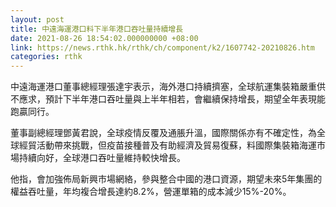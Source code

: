 ```yaml
---
layout: post
title: 中遠海運港口料下半年港口吞吐量持續增長
date: 2021-08-26 18:54:02.000000000 +08:00
link: https://news.rthk.hk/rthk/ch/component/k2/1607742-20210826.htm
categories: rthk
---
```


中遠海運港口董事總經理張達宇表示，海外港口持續擠塞，全球航運集裝箱嚴重供不應求，預計下半年港口吞吐量與上半年相若，會繼續保持增長，期望全年表現能跑贏同行。

董事副總經理鄧黃君說，全球疫情反覆及通脹升溫，國際關係亦有不確定性，為全球經貿活動帶來挑戰，但疫苗接種普及有助經濟及貿易復蘇，料國際集裝箱海運市場持續向好，全球港口吞吐量維持較快增長。

他指，會加強佈局新興市場網絡，參與整合中國的港口資源，期望未來5年集團的權益吞吐量，年均複合增長達約8.2%，營運單箱的成本減少15%-20%。
